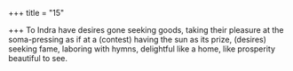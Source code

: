 +++
title = "15"

+++
To Indra have desires gone seeking goods, taking their pleasure at the  soma-pressing as if at a (contest) having the sun as its prize,
(desires) seeking fame, laboring with hymns, delightful like a home, like  prosperity beautiful to see.